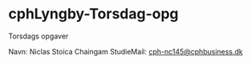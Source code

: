 # cphLyngby-Torsdag-opg
Torsdags opgaver

Navn: Niclas Stoica Chaingam
StudieMail: cph-nc145@cphbusiness.dk 
